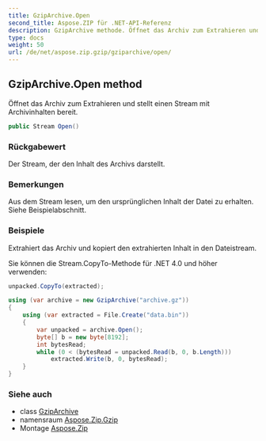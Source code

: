 ```yaml
---
title: GzipArchive.Open
second_title: Aspose.ZIP für .NET-API-Referenz
description: GzipArchive methode. Öffnet das Archiv zum Extrahieren und stellt einen Stream mit Archivinhalten bereit.
type: docs
weight: 50
url: /de/net/aspose.zip.gzip/gziparchive/open/
---
```

## GzipArchive.Open method

Öffnet das Archiv zum Extrahieren und stellt einen Stream mit Archivinhalten bereit.

```csharp
public Stream Open()
```

### Rückgabewert

Der Stream, der den Inhalt des Archivs darstellt.

### Bemerkungen

Aus dem Stream lesen, um den ursprünglichen Inhalt der Datei zu erhalten. Siehe Beispielabschnitt.

### Beispiele

Extrahiert das Archiv und kopiert den extrahierten Inhalt in den Dateistream.

Sie können die Stream.CopyTo-Methode für .NET 4.0 und höher verwenden:

```csharp
unpacked.CopyTo(extracted);
```

```csharp
using (var archive = new GzipArchive("archive.gz"))
{
    using (var extracted = File.Create("data.bin"))
    {
        var unpacked = archive.Open();
        byte[] b = new byte[8192];
        int bytesRead;
        while (0 < (bytesRead = unpacked.Read(b, 0, b.Length)))
            extracted.Write(b, 0, bytesRead);
    }            
}
```

### Siehe auch

* class [GzipArchive](../)
* namensraum [Aspose.Zip.Gzip](../../gziparchive/)
* Montage [Aspose.Zip](../../../)


